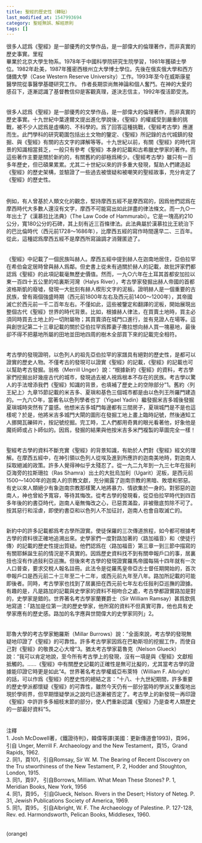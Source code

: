 ```yaml
---
title: 聖經的歷史性（轉貼）
last_modified_at: 1547993694
category: 聖經無誤、解經原則
tags: []
---
```


很多人認爲《聖經》是一部優秀的文學作品，是一部偉大的倫理著作，而非真實的歷史事實。<!--more-->里程<br>畢業於北京大學生物系。1978年于中國科學院研究生院學習，1981年獲碩士學位。1982年赴美，1987年獲密西根州立大學博士學位。先後在俄亥俄大學和西方儲備大學（Case Western Reserve University）工作。1993年至今在威斯康星醫學院從事醫學基礎研究工作。 作者長期崇尚無神論和個人奮鬥。在神的大愛的感召下，逐漸認識了基督教信仰是客觀真理，遂決志信主，1992年復活節受洗。<br><br><br>很多人認爲《聖經》是一部優秀的文學作品，是一部偉大的倫理著作，而非真實的歷史事實。十九世紀中葉達爾文提出進化學說後，《聖經》的權威受到嚴重的挑戰，被不少人認爲是虛構的、不科學的。爲了回答這種挑戰，《聖經考古學》應運而生。此門學科的研究範圍包括出土文物的鑒定、《聖經》所記錄的古代城鎮的發掘、與《聖經》有關的古文字的譯解等等。十九世紀以前，有關《聖經》的時代背景的知識相當貧乏，一般只有參考《聖經》本身的記載和古希臘史學家的著作。而這些著作主要是關於新約的，有關舊約的卻極爲稀少。《聖經考古學》雖只有一百多年歷史，但已碩果累累。尤其二十世紀以來的許多重大發現，幫助人們建造起《聖經》的歷史架構，並驗證了一些過去被懷疑和被嘲笑的聖經故事，充分肯定了《聖經》的歷史性。 <br>　　<br><br>例如，有人曾基於人類文化的觀念，堅持摩西五經不是摩西寫的，因爲他們認爲在摩西時代大多數人還沒有文字，摩西不可能寫出如此詳盡的律法條文。而一九○一年出土了《漢慕拉比法典》（The Law Code of Hammurabi）。它是一塊高約210公分，寬180公分的石碑，其上刻有近三百條律法。此法典屬於漢慕拉比王統治下的巴比倫時代（西元前1728～1686年），比摩西五經的寫作時間還早二、三百年。從此，這種認爲摩西五經不是摩西所寫論調才消聲匿迹了。 <br><br><br>《聖經》中記載了一個民族叫赫人。摩西五經中提到赫人在迦南地居住，亞伯拉罕在希伯侖定居時曾與赫人爲鄰。但史書上從未有過關於赫人的記載，故批評家們都認爲《聖經》的此項記載毫無歷史價值。然而，一九○六年在土耳其首都安加拉以東一百四十五公里的哈裏斯河灣（Halys River），考古學家發掘出赫人帝國的首都波格斯凱的廢墟，發現一大批刻有赫人楔形文字的泥板。證明赫人是一個重要的古民族，曾有兩個強盛時期（西元前1800年左右及西元前1400～1200年），其帝國滅亡於西元前一千二百年左右。不僅如此，這些被鑒定和翻譯的泥板，開始展現出整個古代《聖經》世界的時代背景。比如，根據赫人律法，在買賣土地時，買主必須同時買去土地上的一切附屬物；其買賣須在城門口進行，並有見證人在場等。這與創世記第二十三章記載的關於亞伯拉罕爲葬妻子撒拉想向赫人買一塊墓地，最後卻不得不把墓地所屬的田地並田地四周的樹木全部買下來的記載完全相符。 <br><br><br>考古學的發現證明，以色列人的祖先亞伯拉罕的家譜具有絕對的歷史性，是都可以證實的歷史人物。不僅考古的發現可以證實《聖經》的記載，《聖經》的記載也可以幫助考古發掘。翁格（Merrill Unger）說：“根據新約《聖經》的資料，考古學家們挖掘出好幾座古代的城市，發現過去被人視爲根本不存在的民族。考古學以驚人的手法增添我們《聖經》知識的背景，也填補了歷史上的空隙部分”1。舊約〈列王紀上〉九章15節記載的米吉多、夏瑣和基色三個城市都是由以色列王所羅門建造的。一九六○年，當著名以色列學者也丁（Yigael Yadin）繼發掘米吉多城後發掘夏瑣城時突然有了靈感。他想米吉多城門每邊都有三間房子，夏瑣城門是不是也這樣呢？於是，他將米吉多城門大閘的圖形在發掘工地上畫上臨時記號，然後通知工人挪開瓦礫碎片，按記號挖掘。完工時，工人們都用奇異的眼光看著他，好象他是魔術師或占卜師似的。因爲，發掘的結果與他按米吉多米門複製的草圖完全一樣！ <br><br><br>聖經考古學的資料不斷充實《聖經》的背景知識，有助於人們對《聖經》經文的理解。在摩西五經中，在神引領以色列人從埃及進到所應許的迦南美地時，對迦南人採取絕滅的政策。許多人覺得神似乎太殘忍了。從一九二九年到一九三七年在敍利亞海旁的拉斯珊拉（Ras Shamra）出土的大批烏加利（Ugarit）泥板，是西元前1500～1400年的迦南人的宗教文獻，充分揭露了迦南宗教的黑暗、敗壞和邪惡。有史以來人類絕少有象迦南宗教那樣驚人地將暴力、情欲集於一身的。對邪惡的迦南人，神也曾給予寬容，等待其悔改。從考古學的發現看，從亞伯拉罕時代到四百多年後的約書亞時代，迦南人毫無悔改之心，已惡貫滿盈，非被徹底剪除不可了。按其惡行和淫虐，即使約書亞和以色列人不加征討，迦南人也會自取滅亡的。 <br><br><br>新約中的許多記載都爲考古學所證實。使徒保羅的三次傳道旅程，如今都可根據考古學的資料很正確地追溯出來。史學家們一度對路加著的〈路加福音〉和〈使徒行傳〉的記載的歷史性提出質疑。他們認爲在〈路加福音〉第三章一到三節中描寫的有關耶穌誕生前的情況是不真實的。因爲歷史資料找不到有關申報戶口的事，居裏扭也沒有作過敍利亞巡撫。但後來考古學的發現證實羅馬帝國每隔十四年就有一次人口普查，要求交稅人報名註冊。此法令是從羅馬皇帝亞古士督任期開始的，首次申報戶口是西元前二十三年至二十二年，或西元前九年至八年。路加所記載的可能即後者。同時，考古學家也找到了居裏扭在西元前七年左右任敍利亞巡撫的證據。有趣的是，凡是路加的記載與史學家的資料不相吻合之處，考古學都證實路加是對的，史學家是錯的。世界著名考古學家蘭賽爵士（Sir William Ramsay）甚爲欽佩地寫道：「路加是位第一流的歷史學家，他所寫的資料不但真實可靠，他也具有史學家應有的歷史感。路加的名字應與世間偉大的史學家同列」2。 <br><br><br>耶魯大學的考古學家鮑羅斯（Millar Burrows）說：“全面來說，考古學的發現無疑地印證了《聖經》的可靠性。許多考古學家因爲在巴勒斯坦的挖掘工作，而使自己對《聖經》的敬畏之心大增”3。猶太考古學家葛魯克（Nelson Glueck）說：“我可以肯定地說，至今所有考古學上的發現，沒有一項是與《聖經》文獻相抵觸的。……《聖經》中有關歷史記載的正確性是無可比擬的，尤其當考古學的證據能印證它時更是如此”4。世界著名考古學權威亞布萊特（William F. Albright）的話，可以作爲《聖經》的歷史性的總結之言：“十八、十九世紀期間，許多重要的歷史學派都懷疑《聖經》的可靠性，雖然今天仍有一部分當時的學派又重復地出現於學術界，但早期懷疑學派之說均已逐漸被否定了。考古學上的新發現一再印證《聖經》中許許多多細枝末節的部分，使人們重新認識《聖經》乃是查考人類歷史的一部最好資料”5。 <br>　 <br><br>注釋 <br>1. Josh McDowell著，《鐵證待判》，韓偉等譯(美國：更新傳道會1993)，頁96，引自 Unger, Merrill F. Archaeology and the New Testament，頁15，Grand Rapids, 1962. <br>2. 同1，頁101，引自Romsay, Sir W. M. The Bearing of Recent Discovery on the Tru stworthiness of the New Testament, P. 2, Hodder and Stoughton, London, 1915. <br>3. 同1，頁97， 引自Borrows, Milliam. What Mean These Stones? P. 1, Meridian Books, New York, 1956 <br>4. 同1，頁95， 引自Glueck, Nelson. Rivers in the Desert; History of Neteg. P. 31, Jewish Publications Society of America, 1969. <br>5. 同1，頁95， 引自Albright, W. F. The Archaeology of Palestine. P. 127-128, Rev. ed. Harmondsworth, Pelican Books, Middlesex, 1960. <br><br><br>(orange)<br><br><br><br><br><br>
